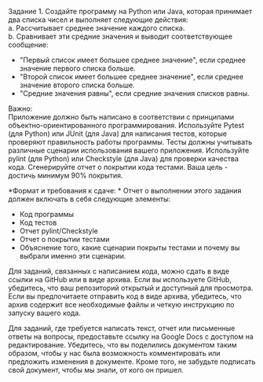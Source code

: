 Задание 1. Создайте программу на Python или Java, которая принимает два списка чисел и выполняет следующие действия:  
a. Рассчитывает среднее значение каждого списка.  
b. Сравнивает эти средние значения и выводит соответствующее сообщение:  
- "Первый список имеет большее среднее значение", если среднее значение первого списка больше.
- "Второй список имеет большее среднее значение", если среднее значение второго списка больше.
- "Средние значения равны", если средние значения списков равны.
  
Важно:  
Приложение должно быть написано в соответствии с принципами объектно-ориентированного программирования.
Используйте Pytest (для Python) или JUnit (для Java) для написания тестов, которые проверяют правильность работы программы. Тесты должны учитывать различные сценарии использования вашего приложения.
Используйте pylint (для Python) или Checkstyle (для Java) для проверки качества кода.
Сгенерируйте отчет о покрытии кода тестами. Ваша цель - достичь минимум 90% покрытия.

*Формат и требования к сдаче: *
Отчет о выполнении этого задания должен включать в себя следующие элементы:
- Код программы
- Код тестов
- Отчет pylint/Checkstyle
- Отчет о покрытии тестами
- Объяснение того, какие сценарии покрыты тестами и почему вы выбрали именно эти сценарии.

Для заданий, связанных с написанием кода, можно сдать в виде ссылки на GitHub или в виде архива. Если вы используете GitHub, убедитесь, что ваш репозиторий открытый и доступный для просмотра. Если вы предпочитаете отправить код в виде архива, убедитесь, что архив содержит все необходимые файлы и четкую инструкцию по запуску вашего кода.

Для заданий, где требуется написать текст, отчет или письменные ответы на вопросы, предоставьте ссылку на Google Docs с доступом на редактирование. Убедитесь, что вы поделились документом таким образом, чтобы у нас была возможность комментировать или предложить изменения в документе. Кроме того, не забудьте подписать свой документ, чтобы мы знали, от кого он пришел.